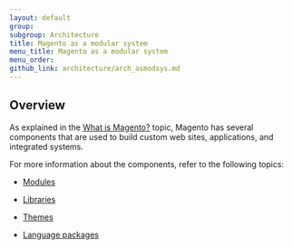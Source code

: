 ```yaml
---
layout: default
group: 
subgroup: Architecture
title: Magento as a modular system
menu_title: Magento as a modular system
menu_order: 
github_link: architecture/arch_asmodsys.md
---
```


<h2 id="m2arch-asmodsys-overview"> Overview</h2>
As explained in the <a href="{{ site.gdeurl21 }}architecture/arch_whatis.html">What is Magento?</a> topic, Magento has several components that are used to build custom web sites, applications, and integrated systems.

For more information about the components, refer to the following topics:

* <a href="{{ site.gdeurl21 }}architecture/modules/mod_intro.html">Modules</a>

* <a href="{{ site.gdeurl21 }}architecture/arch_libraries.html">Libraries</a>

* <a href="{{ site.gdeurl21 }}architecture/arch_themes.html">Themes</a>

* <a href="{{ site.gdeurl21 }}architecture/arch_translations.html">Language packages</a>

